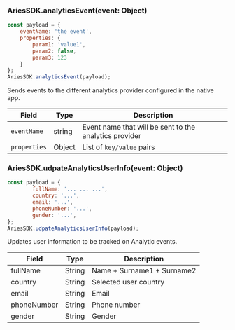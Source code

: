 ### AriesSDK.analyticsEvent(event: Object)

```js readonly
const payload = {
    eventName: 'the event',
    properties: {
        param1: 'value1',
        param2: false,
        param3: 123
    }
};
AriesSDK.analyticsEvent(payload);
```
Sends events to the different analytics provider configured in the native app.

| Field | Type | Description |
| ----- | ---- | ----------- |
| `eventName` | string | Event name that will be sent to the analytics provider |
| `properties` | Object | List of `key/value` pairs |

### AriesSDK.udpateAnalyticsUserInfo(event: Object)

```js readonly
const payload = {
        fullName: '... ... ...',
        country: '...',
        email: '...',
        phoneNumber: '...',
        gender: '...',
};
AriesSDK.udpateAnalyticsUserInfo(payload);
```
Updates user information to be tracked on Analytic events.

| Field | Type | Description |
| ----- | ---- | ----------- |
|  fullName | String | Name + Surname1 + Surname2  |
|  country | String | Selected user country  |
|  email | String | Email  |
|  phoneNumber | String | Phone number  |
|  gender | String | Gender  |
